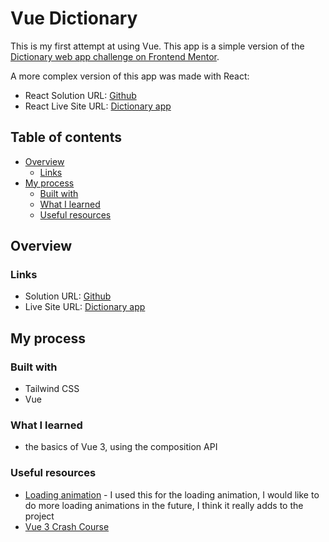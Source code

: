 # Vue Dictionary

This is my first attempt at using Vue. This app is a simple version of the [Dictionary web app challenge on Frontend Mentor](https://www.frontendmentor.io/challenges/dictionary-web-app-h5wwnyuKFL). 

A more complex version of this app was made with React:
- React Solution URL: [Github](https://github.com/jessabc/dictionary)
- React Live Site URL: [Dictionary app](https://dictionary-word.netlify.app)

## Table of contents

- [Overview](#overview)
  - [Links](#links)
- [My process](#my-process)
  - [Built with](#built-with)
  - [What I learned](#what-i-learned)
  - [Useful resources](#useful-resources)


## Overview

### Links

- Solution URL: [Github](https://github.com/jessabc/vue-dictionary)
- Live Site URL: [Dictionary app](https://vue-dictionary.netlify.app)

## My process

### Built with

- Tailwind CSS
- Vue

### What I learned

- the basics of Vue 3, using the composition API

### Useful resources

- [Loading animation](https://www.w3schools.com/howto/howto_css_loader.asp) - I used this for the loading animation, I would like to do more loading animations in the future, I think it really adds to the project
- [Vue 3 Crash Course](https://www.youtube.com/watch?v=KTFH4P8unUQ) 
